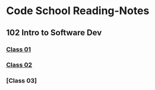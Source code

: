 # Code School Reading-Notes 

## 102 Intro to Software Dev


### [Class 01](https://github.com/ChynieceMatthews/Reading-Notes/blob/main/Class01/README.md)


### [Class 02](https://github.com/ChynieceMatthews/Reading-Notes/blob/main/Class02/READMEb.md)


### [Class 03] 